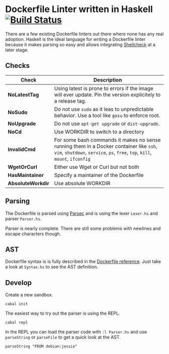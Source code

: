 # Dockerfile Linter written in Haskell [![Build Status](https://travis-ci.org/lukasmartinelli/hadolint.svg)](https://travis-ci.org/lukasmartinelli/hadolint)

There are a few existing Dockerfile linters out there where none has any real adoption. Haskell is the ideal language for writing a Dockerfile linter because it makes parsing so easy and allows integrating [Shellcheck](https://github.com/koalaman/shellcheck) at a later stage.

## Checks

| Check                | Description
|----------------------|-----------------------------------
| **NoLatestTag**      | Using latest is prone to errors if the image will ever update. Pin the version explicitely to a release tag.
| **NoSudo**           | Do not use `sudo` as it leas to unpredictable behavior. Use a tool like `gosu` to enforce root.
| **NoUpgrade**        | Do not use `apt-get upgrade` or `dist-upgrade`.
| **NoCd**             | Use WORKDIR to switch to a directory
| **InvalidCmd**       | For some bash commands it makes no sense running them in a Docker container like `ssh`, `vim`, `shutdown`, `service`, `ps`, `free`, `top`, `kill`, `mount`, `ifconfig`
| **WgetOrCurl**       | Either use Wget or Curl but not both
| **HasMaintainer**    | Specify a maintainer of the Dockerfile
| **AbsoluteWorkdir**  | Use absolute WORKDIR

## Parsing

The Dockerfile is parsed using [Parsec](https://wiki.haskell.org/Parsec) and is using the lexer `Lexer.hs` and parser `Parser.hs`.

Parser is nearly complete. There are still some problems with newlines and escape characters though.

## AST

Dockerfile syntax is is fully described in the [Dockerfile reference](http://docs.docker.com/engine/reference/builder/).
Just take a look at `Syntax.hs` to see the AST definition.

## Develop

Create a new sandbox.

```
cabal init
```

The easiest way to try out the parser is using the REPL.

```
cabal repl
```

In the REPL you can load the parser code with `:l Parser.hs` and use `parseString` or `parseFile` to get a quick look at the AST.

```
parseString "FROM debian:jessie"
```
